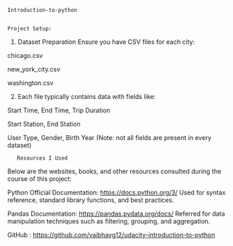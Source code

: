     
    Introduction-to-python

    
    Project Setup:

1. Dataset Preparation
Ensure you have CSV files for each city:

chicago.csv

new_york_city.csv

washington.csv

2. Each file typically contains data with fields like:

Start Time, End Time, Trip Duration

Start Station, End Station

User Type, Gender, Birth Year (Note: not all fields are present in every dataset)


       Resources I Used
Below are the websites, books, and other resources consulted during the course of this project:

Python Official Documentation:
https://docs.python.org/3/
Used for syntax reference, standard library functions, and best practices.

Pandas Documentation:
https://pandas.pydata.org/docs/
Referred for data manipulation techniques such as filtering, grouping, and aggregation.


GitHub :
https://github.com/vaibhavg12/udacity-introduction-to-python
